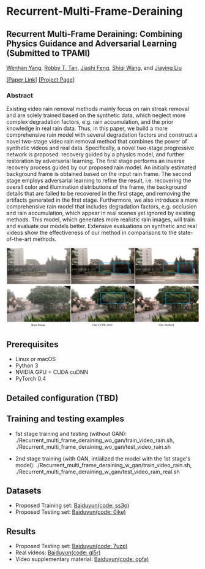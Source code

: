 # Recurrent-Multi-Frame-Deraining
## Recurrent Multi-Frame Deraining: Combining Physics Guidance and Adversarial Learning (Submitted to TPAMI)

[Wenhan Yang](https://flyywh.github.io), [Robby T. Tan](https://tanrobby.github.io), [Jiashi Feng](https://sites.google.com/site/jshfeng), [Shiqi Wang](https://www.cs.cityu.edu.hk/~shiqwang/), and [Jiaying Liu](http://www.icst.pku.edu.cn/struct/people/liujiaying.html)

[[Paper Link]](TBD) [[Project Page]](https://github.com/flyywh/Recurrent-Multi-Frame-Deraining)

### Abstract

Existing video rain removal methods mainly focus on rain streak removal and are solely trained based on the synthetic data, which neglect more complex degradation factors, e.g. rain accumulation, and the prior knowledge in real rain data. Thus, in this paper, we build a more comprehensive rain model with several degradation factors and construct a novel two-stage video rain removal method that combines the power of synthetic videos and real data. Specifically, a novel two-stage progressive network is proposed:  recovery guided by a physics model, and further restoration by adversarial learning. The first stage performs an inverse recovery process guided by our proposed rain  model. An initially estimated background frame is obtained based on the input rain frame. The second stage employs adversarial learning to refine the result, i.e. recovering the overall color and illumination distributions of the frame, the background details that are failed to be recovered in the first stage, and removing the artifacts generated in the first stage. Furthermore, we also introduce a more comprehensive rain model that includes degradation factors, e.g. occlusion and rain accumulation, which appear in real scenes yet ignored by existing methods. This model, which generates more realistic rain images, will train and evaluate our models better. Extensive evaluations on synthetic and real videos show the effectiveness of our method in comparisons to the state-of-the-art methods.

<img src="teaser/teaser.png" >


## Prerequisites
- Linux or macOS
- Python 3
- NVIDIA GPU + CUDA cuDNN
- PyTorch 0.4

## Detailed configuration (TBD)

## Training and testing examples
- 1st stage training and testing (without GAN): 
./Recurrent_multi_frame_deraining_wo_gan/train_video_rain.sh, 
./Recurrent_multi_frame_deraining_wo_gan/test_video_rain.sh

- 2nd stage training (with GAN, intialized the model with the 1st stage's model): 
./Recurrent_multi_frame_deraining_w_gan/train_video_rain.sh, 
./Recurrent_multi_frame_deraining_w_gan/test_video_rain_real.sh

## Datasets
- Proposed Training set: [Baiduyun(code: ss3o)](https://pan.baidu.com/s/1byqWO3VmurqEmh7ffl8AjQ)
- Proposed Testing set: [Baiduyun(code: 0ike)](https://pan.baidu.com/s/1ZZTvEvLPpQRU1mL4rl1xvQ)

## Results
- Proposed Testing set: [Baiduyun(code: 7uzp)](https://pan.baidu.com/s/1sYYVZYpGAhJcnp-ZhYgEXQ)
- Real videos: [Baiduyun(code: gl5r)](https://pan.baidu.com/s/12ajZ9Mb2jB5J7_TWU3XHug)
- Video supplementary material: [Baiduyun(code: opfa)](https://pan.baidu.com/s/1OrOXcUOPH5zHRqD6lDDG9Q)

